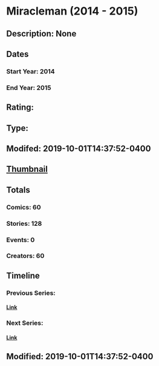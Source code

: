 # Miracleman (2014 - 2015)
## Description: None
## Dates
### Start Year: 2014
### End Year: 2015
## Rating: 
## Type: 
## Modifed: 2019-10-01T14:37:52-0400
## [Thumbnail](http://i.annihil.us/u/prod/marvel/i/mg/8/50/542b1ab25f30c.jpg)
## Totals
### Comics: 60
### Stories: 128
### Events: 0
### Creators: 60
## Timeline
### Previous Series: 
#### [Link]()
### Next Series: 
#### [Link]()
## Modified: 2019-10-01T14:37:52-0400